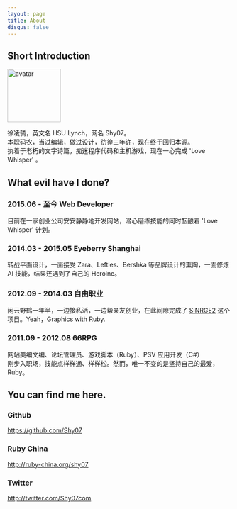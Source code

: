 ```yaml
---
layout: page
title: About
disqus: false
---
```


## Short Introduction

<img src="https://s.gravatar.com/avatar/2c10bae9c5a107139f3f8085a37da265?s=500"
  height="120" width="120" alt="avatar"/>

徐凌骑，英文名 HSU Lynch，网名 Shy07。  
本职码农，当过编辑，做过设计，彷徨三年许，现在终于回归本源。  
执着于老朽的文字诗篇，痴迷程序代码和主机游戏，现在一心完成 'Love Whisper' 。

## What evil have I done?

### 2015.06 - 至今 Web Developer

目前在一家创业公司安安静静地开发网站，潜心磨练技能的同时酝酿着 'Love Whisper' 计划。

### 2014.03 - 2015.05 Eyeberry Shanghai

转战平面设计，一面接受 Zara、Lefties、Bershka 等品牌设计的熏陶，一面修炼 AI 技能，结果还遇到了自己的 Heroine。

### 2012.09 - 2014.03 自由职业

闲云野鹤一年半，一边接私活，一边帮亲友创业，在此间隙完成了 [SINRGE2][] 这个项目。Yeah，Graphics with Ruby.

### 2011.09 - 2012.08 66RPG

网站美编文编、论坛管理员、游戏脚本（Ruby）、PSV 应用开发（C#）  
刚步入职场，技能点样样通、样样松。然而，唯一不变的是坚持自己的最爱，Ruby。

## You can find me here.

### Github

https://github.com/Shy07

### Ruby China

http://ruby-china.org/shy07

### Twitter

http://twitter.com/Shy07com


[SINRGE2]:   https://github.com/Shy07/SINRGE2  "SINRGE2"